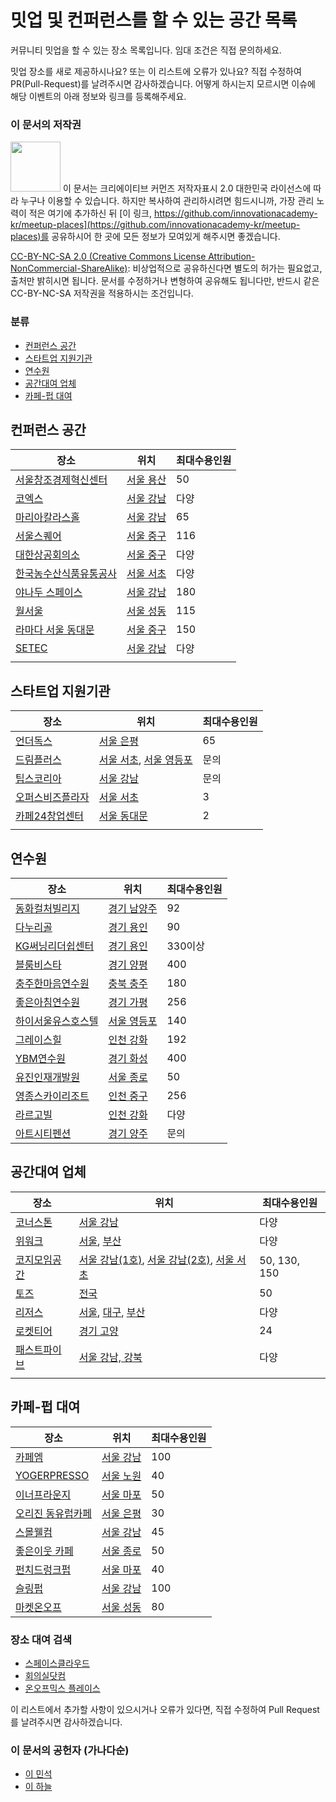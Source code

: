 # 밋업 및 컨퍼런스를 할 수 있는 공간 목록

커뮤니티 밋업을 할 수 있는 장소 목록입니다. 임대 조건은 직접 문의하세요.

밋업 장소를 새로 제공하시나요? 또는 이 리스트에 오류가 있나요?
직접 수정하여 PR(Pull-Request)를 날려주시면 감사하겠습니다.
어떻게 하시는지 모르시면 이슈에 해당 이벤트의 아래 정보와 링크를 등록해주세요.

### 이 문서의 저작권 
<img src="https://mirrors.creativecommons.org/presskit/buttons/88x31/png/by-nc-sa.png" width="80px"></img> 
이 문서는 크리에이티브 커먼즈 저작자표시 2.0 대한민국 라이선스에 따라 
누구나 이용할 수 있습니다. 하지만 복사하여 관리하시려면 힘드시니까,
가장 관리 노력이 적은 여기에 추가하신 뒤 [이 링크, https://github.com/innovationacademy-kr/meetup-places](https://github.com/innovationacademy-kr/meetup-places)를 
공유하시어 한 곳에 모든 정보가 모여있게 해주시면 좋겠습니다. 

[CC-BY-NC-SA 2.0 (Creative Commons License Attribution-NonCommercial-ShareAlike)](https://creativecommons.org/licenses/by-nc-sa/2.0/): 
비상업적으로 공유하신다면 별도의 허가는 필요없고, 출처만 밝히시면 됩니다.
문서를 수정하거나 변형하여 공유해도 됩니다만, 반드시 같은 CC-BY-NC-SA
저작권을 적용하시는 조건입니다.

### 분류
* [컨퍼런스 공간](#컨퍼런스-공간)
* [스타트업 지원기관](#스타트업-지원기관)
* [연수원](#연수원)
* [공간대여 업체](#공간대여-업체)
* [카페-펍 대여](#카페-펍-대여)

## 컨퍼런스 공간

| 장소                                                         | 위치                                               | 최대수용인원 |
| ------------------------------------------------------------ | -------------------------------------------------- | ------------ |
| [서울창조경제혁신센터](https://ccei.creativekorea.or.kr/seoul/service/reserve_step1.do) | [서울 용산](https://goo.gl/maps/2fCoT3ajEWmkevFF9) | 50           |
| [코엑스](http://lmsweb.coex.co.kr/main/main.mvc)             | [서울 강남](https://goo.gl/maps/QMvHkDosPJyViSe97) | 다양         |
| [마리아칼라스홀](https://mariacallashall.modoo.at/)          | [서울 강남](https://goo.gl/maps/t1RDFK6eejWks2XS9) | 65           |
| [서울스퀘어](http://seoulsquare.com/service4/login.asp)      | [서울 중구](https://goo.gl/maps/Un4yU6fDanxzrPrF7) | 116          |
| [대한상공회의소](https://www.korcham.net/nCham/Service/RentMeetRoom/appl/RentCalendar_new.asp) | [서울 중구](https://goo.gl/maps/ZopaLVjrKZSqcTUt9) | 다양         |
| [한국농수산식품유통공사](https://www.at.or.kr/ac/reserve/acko312000/roomSelect.action) | [서울 서초](https://goo.gl/maps/tBJNeiDnkzKrEFgk7) | 다양         |
| [야나두 스페이스](https://www.spacecloud.kr/space/8417)      | [서울 강남](https://goo.gl/maps/C13FHdRPiMP9LUgLA) | 180          |
| [월서울](https://www.spacecloud.kr/space/1597)               | [서울 성동](https://goo.gl/maps/Qj34mmVeRrVfLyDZ7) | 115          |
| [라마다 서울 동대문](http://www.ramadaddm.com/banquet/ballroom.html) | [서울 중구](https://goo.gl/maps/8YnTKCCp81eVDU5L9) | 150          |
| [SETEC](http://www.setec.or.kr/dis/rent/rent05.do)           | [서울 강남](https://goo.gl/maps/dY6h1qT914xbLzcWA) | 다양         |
|                                                              |                                                    |              |

## 스타트업 지원기관

| 장소                                                         | 위치                                                         | 최대수용인원 |
| ------------------------------------------------------------ | ------------------------------------------------------------ | ------------ |
| [언더독스](http://underdogs.co.kr/underspace/)               | [서울 은평](https://goo.gl/maps/XJuY7kQgCop95tEn8)           | 65           |
| [드림플러스](https://www.dreamplus.asia/center/gangnam)      | [서울 서초](https://goo.gl/maps/DxpirusvFc6G5bRX8), [서울 영등포](https://goo.gl/maps/n1tAqFtQWurhasHp7) | 문의         |
| [팁스코리아](http://www.jointips.or.kr/bbs/board.php?bo_table=campus_bldg) | [서울 강남](https://goo.gl/maps/HgMGfjoMh9xfAPPf6)           | 문의         |
| [오퍼스비즈플라자](http://www.opusbiz.kr/)                   | [서울 서초](https://goo.gl/maps/5QhPNxLrY4kCL3RQ6)           | 3            |
| [카페24창업센터](https://www.spacecloud.kr/space/9056?keyword_id=3344) | [서울 동대문](https://goo.gl/maps/2WyC7Jza1qmQiYNUA)         | 2            |
|                                                              |                                                              |              |

## 연수원

| 장소                                                         | 위치                                                 | 최대수용인원 |
| ------------------------------------------------------------ | ---------------------------------------------------- | ------------ |
| [동화컬처빌리지](http://www.dongwhaculturevillage.com/guide/guide_01.asp) | [경기 남양주](https://goo.gl/maps/6GNCMjxMgcU6WZSRA) | 92           |
| [다누리골](http://www.danurigol.com/modules/reservation_pension/pr_calendar.html) | [경기 용인](https://goo.gl/maps/T7w2j7NUCBjJ3qoP7)   | 90           |
| [KG써닝리더쉽센터](http://www.sunningleader.co.kr/guide/guide01.php) | [경기 용인](https://goo.gl/maps/Pg6xm6JExoD7qbiF6)   | 330이상      |
| [블룸비스타](http://www.bloomvista.co.kr/reservation/reservation03.html) | [경기 양평](https://goo.gl/maps/VWvqZVjst5udMfP66)   | 400          |
| [충주한마음연수원](http://www.scgoneheart.co.kr/hanmaum/Accou/accou01.jsp?menuId=31) | [충북 충주](https://goo.gl/maps/yLZup3DWSwhN471k7)   | 180          |
| [좋은아침연수원](http://www.gmhrd.com/sub03/sub02.php?mNum=3&sNum=2) | [경기 가평](https://goo.gl/maps/2GNWHNMaSBFVxfCG8)   | 256          |
| [하이서울유스호스텔](http://hiseoulyh.com/group-reservation/) | [서울 영등포](https://goo.gl/maps/VMG7eAawCqmYtcmX8) | 140          |
| [그레이스힐](http://www.scggracehill.co.kr/)                 | [인천 강화](https://goo.gl/maps/jmUkZMqcVFgLLGiw7)   | 192          |
| [YBM연수원](https://www.ybmacademy.com/reservation/reservApply) | [경기 화성](https://goo.gl/maps/w46ouxaQiH7YVBrP6)   | 400          |
| [유진인재개발원](http://hrd.eugenes.co.kr/)                  | [서울 종로](https://goo.gl/maps/55CcGRYEW5LzWMLN7)   | 50           |
| [영종스카이리조트](http://www.yjskyresort.com/board/board_read.aspx?board_idx=479&page=1&board_code=4007) | [인천 중구](https://goo.gl/maps/7k5dMV9TAHz3extK8)   | 256          |
| [라르고빌](http://www.largoville.com/pages/page6_2_2.php?is_re=resort) | [인천 강화](https://goo.gl/maps/zE4ZuB97EAMQQqJN9)   | 다양         |
| [아트시티펜션](http://www.artcityps.com/index.php)           | [경기 양주](https://goo.gl/maps/UZivf4zHDcZ4JBmm6)   | 문의         |

## 공간대여 업체

| 장소                                                         | 위치                                                         | 최대수용인원 |
| ------------------------------------------------------------ | ------------------------------------------------------------ | ------------ |
| [코너스톤](http://kornerstonespace.com/%ec%9d%b4%ec%9a%a9%ec%95%88%eb%82%b4/) | [서울 강남](https://goo.gl/maps/JfrWeGEgSMN8m4dZ8)           | 다양         |
| [위워크](https://www.wework.com/ko-KR)                       | [서울](https://www.wework.com/ko-KR/l/seoul), [부산](https://www.wework.com/ko-KR/l/busan) | 다양         |
| [코지모임공간](http://www.cozymoim.com/bbs/write/bbs_reservation) | [서울 강남(1호)](https://goo.gl/maps/yXY1e1hFkYoDaftu8), [서울 강남(2호)](https://goo.gl/maps/FBXAN52F86bHDjeh6), [서울 서초](https://goo.gl/maps/TiZLCp1eneJfWtucA) | 50, 130, 150 |
| [토즈](https://www.toz.co.kr/boothSearch)                    | [전국](https://www.toz.co.kr/branchSearch)                   | 50           |
| [리저스](https://www.regus.co.kr/)                           | [서울](https://www.regus.co.kr/workspace/korea-republic-of/%E1%84%89%E1%85%A5%E1%84%8B%E1%85%AE%E1%86%AF%E1%84%89%E1%85%B5), [대구](https://www.regus.co.kr/workspace/korea-republic-of/%E1%84%83%E1%85%A2%E1%84%80%E1%85%AE%E1%84%80%E1%85%AA%E1%86%BC%E1%84%8B%E1%85%A7%E1%86%A8%E1%84%89%E1%85%B5), [부산](https://www.regus.co.kr/workspace/korea-republic-of/%E1%84%87%E1%85%AE%E1%84%89%E1%85%A1%E1%86%AB%E1%84%80%E1%85%AA%E1%86%BC%E1%84%8B%E1%85%A7%E1%86%A8%E1%84%89%E1%85%B5) | 다양         |
| [로켓티어](http://rocketeer.kr/plan-price/)                  | [경기 고양](https://goo.gl/maps/KLsvZtjtFrQcUYnY6)           | 24           |
| [패스트파이브](https://www.fastfive.co.kr/visit-us/)         | [서울 강남, 강북](https://www.fastfive.co.kr/)               | 다양         |
|                                                              |                                                              |              |

## 카페-펍 대여

| 장소                                                      | 위치                                               | 최대수용인원 |
| --------------------------------------------------------- | -------------------------------------------------- | ------------ |
| [카페엠](https://mariacallashall.modoo.at/)               | [서울 강남](https://goo.gl/maps/t1RDFK6eejWks2XS9) | 100          |
| [YOGERPRESSO](https://783391.wixsite.com/moime/about_us)  | [서울 노원](https://goo.gl/maps/b3QtvEs6yZvspTBcA) | 40           |
| [이너프라운지](https://www.spacecloud.kr/space/549)       | [서울 마포](https://goo.gl/maps/27GUXwoeCSVv4GLr7) | 50           |
| [오리진 동유럽카페](https://www.spacecloud.kr/space/8112) | [서울 은평](https://goo.gl/maps/WV12MQ8nWrBpAEBG9) | 30           |
| [스몰웰컴](https://www.spacecloud.kr/space/13310)         | [서울 강남](https://goo.gl/maps/4SXJSFs2wXkoTWbt8) | 45           |
| [좋은이웃 카페](https://www.spacecloud.kr/space/7392)     | [서울 종로](https://www.spacecloud.kr/space/7392)  | 50           |
| [펀치드렁크펍](https://www.spacecloud.kr/space/2969)      | [서울 마포](https://goo.gl/maps/pjpXigtzoDZjmz7w5) | 40           |
| [슬링펍](https://www.spacecloud.kr/space/634)             | [서울 강남](https://goo.gl/maps/mnAqRn43kt6DMide8) | 100          |
| [마켓온오프](https://www.spacecloud.kr/space/21070)       | [서울 성동](https://goo.gl/maps/vpzDg6z68NzdYYVV8) | 80           |

### 장소 대여 검색

* [스페이스클라우드](https://www.spacecloud.kr/)
* [회의실닷컴](https://회의실.com/?utm_source=google&utm_medium=cpc&utm_campaign=clickchoice&gclid=Cj0KCQjwv8nqBRDGARIsAHfR9wCuL9V-MYGVYMHyyjRfkqH7NLSnEdTmqV7zf6rzxVIczgc7zR2DGnMaAo9wEALw_wcB)
* [온오프믹스 플레이스](https://place.onoffmix.com/)

이 리스트에서 추가할 사항이 있으시거나
오류가 있다면,  직접 수정하여 Pull Request를 날려주시면 감사하겠습니다.

### 이 문서의 공헌자 (가나다순)

- [이 민석](mailto:ykhl1itj@gmail.com)
- [이 하늘](mailto:lee.haneul@gmail.com)


